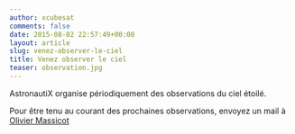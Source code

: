 ```yaml
---
author: xcubesat
comments: false
date: 2015-08-02 22:57:49+00:00
layout: article
slug: venez-observer-le-ciel
title: Venez observer le ciel
teaser: observation.jpg
---
```

AstronautiX organise périodiquement des observations du ciel étoilé.

Pour être tenu au courant des prochaines observations, envoyez un mail à [Olivier Massicot](olivier.massicot@polytechnique.edu)
